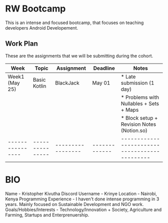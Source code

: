 # RW Bootcamp

This is an intense and focused bootcamp, that focuses on teaching developers Android Developement. 



## Work Plan

These are the assignments that we will be submitting during the cohort.

|Week            | Topic         | Assignment      | Deadline    | Notes                                       |
|----------------|---------------|-----------------|-------------|---------------------------------------------|
|Week1 (May 25)  | Basic Kotlin  | BlackJack       | May 01      | * Late submission (1 day)                   |
|                |               |                 |             | * Problems with Nullables + Sets + Maps     |
|                |               |                 |             | * Block setup + Revision Notes (Notion.so)  |
|----------------|---------------|-----------------|-------------|---------------------------------------------|

# BIO

Name                      - Kristopher Kivutha
Discord Username          - Krinye
Location                  - Nairobi, Kenya
Programming Experience    - I haven't done intense programming in 3 years. Mainly focused on Sustainable Development and NGO work.
Goals/Hobbies/Interests   - Technology/Innovation + Society, Agriculture and Farming, Startups and Enterprenuership.




